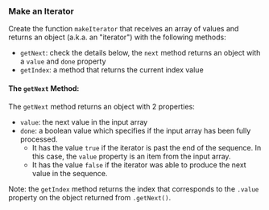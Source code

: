 ### Make an Iterator

Create the function `makeIterator` that receives an array of values and returns an object (a.k.a. an "iterator") with the following methods:

- `getNext`: check the details below, the `next` method returns an object with a `value` and `done` property
- `getIndex`: a method that returns the current index value

#### The `getNext` Method:

The `getNext` method returns an object with 2 properties:

- `value`: the next value in the input array
- `done`: a boolean value which specifies if the input array has been fully processed.
  - It has the value `true` if the iterator is past the end of the sequence. In this case, the `value` property is an item from the input array.
  - It has the value `false` if the iterator was able to produce the next value in the sequence.

Note: the `getIndex` method returns the index that corresponds to the `.value` property on the object returned from `.getNext()`.
